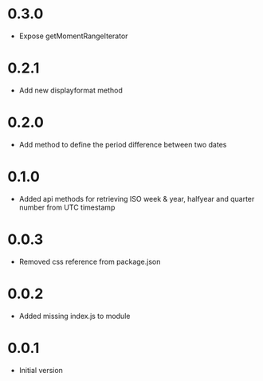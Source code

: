 # 0.3.0

- Expose getMomentRangeIterator

# 0.2.1

- Add new displayformat method

# 0.2.0

- Add method to define the period difference  between two dates

# 0.1.0

- Added api methods for retrieving ISO week & year, halfyear and quarter number from UTC timestamp

# 0.0.3

- Removed css reference from package.json

# 0.0.2

- Added missing index.js to module

# 0.0.1

- Initial version

